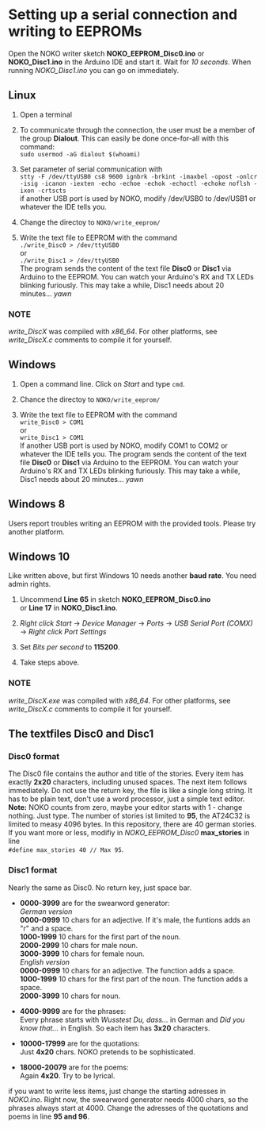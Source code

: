 # Setting up a serial connection and writing to EEPROMs

Open the NOKO writer sketch **NOKO_EEPROM_Disc0.ino** or **NOKO_Disc1.ino** in the Arduino IDE and start it. 
Wait for *10 seconds*. When running *NOKO_Disc1.ino* you can go on immediately.

## Linux

1. Open a terminal  

2. To communicate through the connection, the user must be a member of the group **Dialout**. This can easily be done once-for-all with this command:  
``` sudo usermod -aG dialout $(whoami) ```  

3. Set parameter of serial communication with  
``` stty -F /dev/ttyUSB0 cs8 9600 ignbrk -brkint -imaxbel -opost -onlcr -isig -icanon -iexten -echo -echoe -echok -echoctl -echoke noflsh -ixon -crtscts ```  
if another USB port is used by NOKO, modify /dev/USB0 to /dev/USB1 or whatever the IDE tells you.

4. Change the directoy to ` NOKO/write_eeprom/ `

5. Write the text file to EEPROM with the command  
``` ./write_Disc0 > /dev/ttyUSB0 ```  
or  
``` ./write_Disc1 > /dev/ttyUSB0 ```  
The program sends the content of the text file **Disc0** or **Disc1** via Arduino to the EEPROM. You can watch your Arduino's RX and TX LEDs blinking furiously. This may take a while, Disc1 needs about 20 minutes... *yawn*

### NOTE 
*write_DiscX* was compiled with *x86_64*. For other platforms, see *write_DiscX.c* comments to compile it for yourself.

## Windows

1. Open a command line. Click on *Start* and type ``` cmd ```.  

2. Chance the directoy to ` NOKO/write_eeprom/  `  

3. Write the text file to EEPROM with the command  
``` write_Disc0 > COM1 ```  
or  
``` write_Disc1 > COM1 ```  
If another USB port is used by NOKO, modify COM1 to COM2 or whatever the IDE tells you. The program sends the content of the text file **Disc0** or **Disc1** via Arduino to the EEPROM. You can watch your Arduino's RX and TX LEDs blinking furiously. This may take a while, Disc1 needs about 20 minutes... *yawn*

## Windows 8  

Users report troubles writing an EEPROM with the provided tools. Please try another platform.  

## Windows 10

Like written above, but first Windows 10 needs another **baud rate**. You need admin rights.  

1. Uncommend **Line 65** in sketch **NOKO_EEPROM_Disc0.ino**  
or **Line 17** in **NOKO_Disc1.ino**.  
  
2. *Right click Start* -> *Device Manager* -> *Ports* -> *USB Serial Port (COMX)* -> *Right click Port Settings*  

3. Set *Bits per second* to **115200**.

4. Take steps above.  

### NOTE 
*write_DiscX.exe* was compiled with *x86_64*. For other platforms, see *write_DiscX.c* comments to compile it for yourself.

## The textfiles Disc0 and Disc1

### Disc0 format
The Disc0 file contains the author and title of the stories. Every item has exactly **2x20** characters, including unused spaces. The next item follows immediately. Do not use the return key, the file is like a single long string. It has to be plain text, don't use a word processor, just a simple text editor. **Note:** NOKO counts from zero, maybe your editor starts with 1 - change nothing. Just type. The number of stories ist limited to **95**, the AT24C32 is limited to measy 4096 bytes. In this repository, there are 40 german stories. If you want more or less, modifiy in *NOKO_EEPROM_Disc0* **max_stories** in line  
``` #define max_stories 40 // Max 95 ```.  

### Disc1 format
Nearly the same as Disc0. No return key, just space bar. 
* **0000-3999** are for the swearword generator:  
*German version*  
**0000-0999** 10 chars for an adjective. If it's male, the funtions adds an "r" and a space.  
**1000-1999** 10 chars for the first part of the noun.  
**2000-2999** 10 chars for male noun.  
**3000-3999** 10 chars for female noun.  
*English version*  
**0000-0999** 10 chars for an adjective. The function adds a space.  
**1000-1999** 10 chars for the first part of the noun. The function adds a space.  
**2000-3999** 10 chars for noun.  

* **4000-9999** are for the phrases:  
Every phrase starts with *Wusstest Du, dass...* in German and *Did you know that...* in English. So each item has **3x20** characters.

* **10000-17999** are for the quotations:    
Just **4x20** chars. NOKO pretends to be sophisticated.

* **18000-20079** are for the poems:   
Again **4x20**. Try to be lyrical.

if you want to write less items, just change the starting adresses in *NOKO.ino*. Right now, the swearword generator needs 4000 chars, so the phrases always start at 4000. Change the adresses of the quotations and poems in line **95 and 96**.
